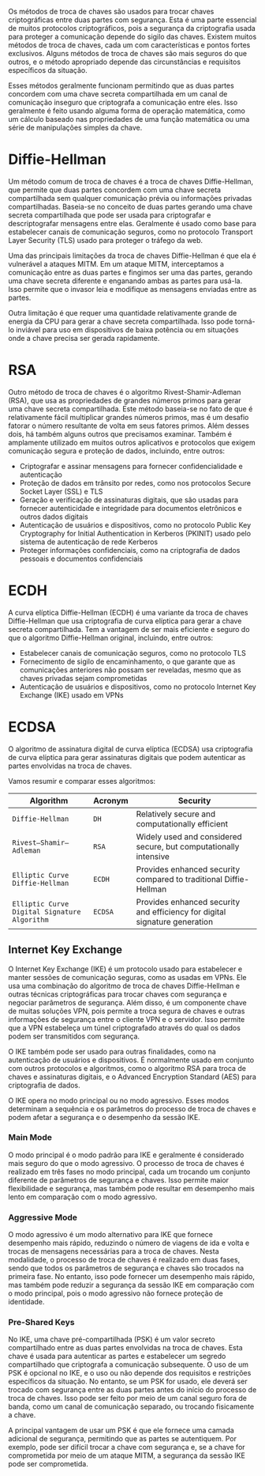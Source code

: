 Os métodos de troca de chaves são usados ​​para trocar chaves criptográficas entre duas partes com segurança. Esta é uma parte essencial de muitos protocolos criptográficos, pois a segurança da criptografia usada para proteger a comunicação depende do sigilo das chaves. Existem muitos métodos de troca de chaves, cada um com características e pontos fortes exclusivos. Alguns métodos de troca de chaves são mais seguros do que outros, e o método apropriado depende das circunstâncias e requisitos específicos da situação.

Esses métodos geralmente funcionam permitindo que as duas partes concordem com uma chave secreta compartilhada em um canal de comunicação inseguro que criptografa a comunicação entre eles. Isso geralmente é feito usando alguma forma de operação matemática, como um cálculo baseado nas propriedades de uma função matemática ou uma série de manipulações simples da chave.

# Diffie-Hellman

Um método comum de troca de chaves é a troca de chaves Diffie-Hellman, que permite que duas partes concordem com uma chave secreta compartilhada sem qualquer comunicação prévia ou informações privadas compartilhadas. Baseia-se no conceito de duas partes gerando uma chave secreta compartilhada que pode ser usada para criptografar e descriptografar mensagens entre elas. Geralmente é usado como base para estabelecer canais de comunicação seguros, como no protocolo Transport Layer Security (TLS) usado para proteger o tráfego da web.

Uma das principais limitações da troca de chaves Diffie-Hellman é que ela é vulnerável a ataques MITM. Em um ataque MITM, interceptamos a comunicação entre as duas partes e fingimos ser uma das partes,  gerando uma chave secreta diferente e enganando ambas as partes para usá-la. Isso permite que o invasor leia e modifique as mensagens enviadas entre as partes. 

Outra limitação é que requer uma quantidade relativamente grande de energia da CPU para gerar a chave secreta compartilhada. Isso pode torná-lo inviável para uso em dispositivos de baixa potência ou em situações onde a chave precisa ser gerada rapidamente.

# RSA

Outro método de troca de chaves é o algoritmo Rivest-Shamir-Adleman (RSA), que usa as propriedades de grandes números primos para gerar uma chave secreta compartilhada. Este método baseia-se no fato de que é relativamente fácil multiplicar grandes números primos, mas é um desafio fatorar o número resultante de volta em seus fatores primos. Além desses dois, há também alguns outros que precisamos examinar. Também é amplamente utilizado em muitos outros aplicativos e protocolos que exigem comunicação segura e proteção de dados, incluindo, entre outros:
- Criptografar e assinar mensagens para fornecer confidencialidade e autenticação
- Proteção de dados em trânsito por redes, como nos protocolos Secure Socket Layer (SSL) e TLS
- Geração e verificação de assinaturas digitais, que são usadas para fornecer autenticidade e integridade para documentos eletrônicos e outros dados digitais
- Autenticação de usuários e dispositivos, como no protocolo Public Key Cryptography for Initial Authentication in Kerberos (PKINIT) usado pelo sistema de autenticação de rede Kerberos
- Proteger informações confidenciais, como na criptografia de dados pessoais e documentos confidenciais

# ECDH

A curva elíptica Diffie-Hellman (ECDH) é uma variante da troca de chaves Diffie-Hellman que usa criptografia de curva elíptica para gerar a chave secreta compartilhada. Tem a vantagem de ser mais eficiente e seguro do que o algoritmo Diffie-Hellman original, incluindo, entre outros:
- Estabelecer canais de comunicação seguros, como no protocolo TLS
- Fornecimento de sigilo de encaminhamento, o que garante que as comunicações anteriores não possam ser reveladas, mesmo que as chaves privadas sejam comprometidas
- Autenticação de usuários e dispositivos, como no protocolo Internet Key Exchange (IKE) usado em VPNs

# ECDSA

O algoritmo de assinatura digital de curva elíptica (ECDSA) usa criptografia de curva elíptica para gerar assinaturas digitais que podem autenticar as partes envolvidas na troca de chaves.

Vamos resumir e comparar esses algoritmos:

|**Algorithm**|**Acronym**|**Security**|
|---|---|---|
|`Diffie-Hellman`|`DH`|Relatively secure and computationally efficient|
|`Rivest–Shamir–Adleman`|`RSA`|Widely used and considered secure, but computationally intensive|
|`Elliptic Curve Diffie-Hellman`|`ECDH`|Provides enhanced security compared to traditional Diffie-Hellman|
|`Elliptic Curve Digital Signature Algorithm`|`ECDSA`|Provides enhanced security and efficiency for digital signature generation|

## Internet Key Exchange

O Internet Key Exchange (IKE) é um protocolo usado para estabelecer e manter sessões de comunicação seguras, como as usadas em VPNs. Ele usa uma combinação do algoritmo de troca de chaves Diffie-Hellman e outras técnicas criptográficas para trocar chaves com segurança e negociar parâmetros de segurança. Além disso, é um componente chave de muitas soluções VPN, pois permite a troca segura de chaves e outras informações de segurança entre o cliente VPN e o servidor. Isso permite que a VPN estabeleça um túnel criptografado através do qual os dados podem ser transmitidos com segurança.

O IKE também pode ser usado para outras finalidades, como na autenticação de usuários e dispositivos. É normalmente usado em conjunto com outros protocolos e algoritmos, como o algoritmo RSA para troca de chaves e assinaturas digitais, e o Advanced Encryption Standard (AES) para criptografia de dados.

O IKE opera no modo principal ou no modo agressivo. Esses modos determinam a sequência e os parâmetros do processo de troca de chaves e podem afetar a segurança e o desempenho da sessão IKE.

### Main Mode

O modo principal é o modo padrão para IKE e geralmente é considerado mais seguro do que o modo agressivo. O processo de troca de chaves é realizado em três fases no modo principal, cada um trocando um conjunto diferente de parâmetros de segurança e chaves. Isso permite maior flexibilidade e segurança, mas também pode resultar em desempenho mais lento em comparação com o modo agressivo.

### Aggressive Mode

O modo agressivo é um modo alternativo para IKE que fornece desempenho mais rápido, reduzindo o número de viagens de ida e volta e trocas de mensagens necessárias para a troca de chaves. Nesta modalidade, o processo de troca de chaves é realizado em duas fases, sendo que todos os parâmetros de segurança e chaves são trocados na primeira fase. No entanto, isso pode fornecer um desempenho mais rápido, mas também pode reduzir a segurança da sessão IKE em comparação com o modo principal, pois o modo agressivo não fornece proteção de identidade.

### Pre-Shared Keys

No IKE, uma chave pré-compartilhada (PSK) é um valor secreto compartilhado entre as duas partes envolvidas na troca de chaves. Esta chave é usada para autenticar as partes e estabelecer um segredo compartilhado que criptografa a comunicação subsequente. O uso de um PSK é opcional no IKE, e o uso ou não depende dos requisitos e restrições específicos da situação. No entanto, se um PSK for usado, ele deverá ser trocado com segurança entre as duas partes antes do início do processo de troca de chaves. Isso pode ser feito por meio de um canal seguro fora de banda, como um canal de comunicação separado, ou trocando fisicamente a chave.

A principal vantagem de usar um PSK é que ele fornece uma camada adicional de segurança, permitindo que as partes se autentiquem. Por exemplo, pode ser difícil trocar a chave com segurança e, se a chave for comprometida por meio de um ataque MITM, a segurança da sessão IKE pode ser comprometida.